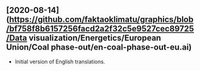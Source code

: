 ## [2020-08-14](https://github.com/faktaoklimatu/graphics/blob/bf758f8b6157256facd2a2f32c5e9527cec89725/Data visualization/Energetics/European Union/Coal phase-out/en-coal-phase-out-eu.ai)

- Initial version of English translations.

